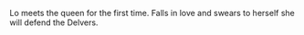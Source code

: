 Lo meets the queen for the first time. Falls in love and swears to herself she will defend the Delvers.